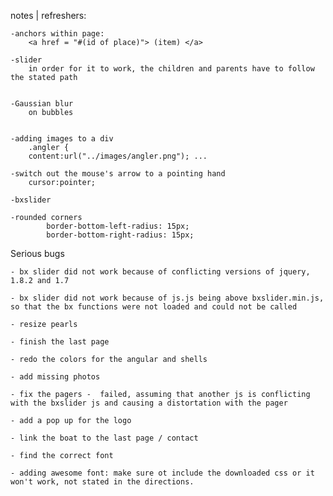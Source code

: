 notes | refreshers: 

	-anchors within page: 
		<a href = "#(id of place)"> (item) </a> 

	-slider
		in order for it to work, the children and parents have to follow the stated path


	-Gaussian blur 
		on bubbles 


	-adding images to a div
		.angler {  
    	content:url("../images/angler.png"); ...

    -switch out the mouse's arrow to a pointing hand 
    	cursor:pointer;

    -bxslider 

    -rounded corners
            border-bottom-left-radius: 15px;
            border-bottom-right-radius: 15px;




Serious bugs

	- bx slider did not work because of conflicting versions of jquery, 1.8.2 and 1.7

	- bx slider did not work because of js.js being above bxslider.min.js, so that the bx functions were not loaded and could not be called

	- resize pearls

	- finish the last page 

	- redo the colors for the angular and shells

	- add missing photos

	- fix the pagers -  failed, assuming that another js is conflicting with the bxslider js and causing a distortation with the pager

	- add a pop up for the logo

	- link the boat to the last page / contact

	- find the correct font 

	- adding awesome font: make sure ot include the downloaded css or it won't work, not stated in the directions. 









